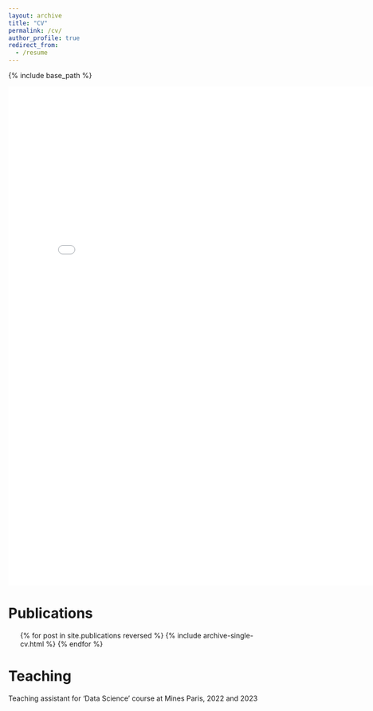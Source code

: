 ```yaml
---
layout: archive
title: "CV"
permalink: /cv/
author_profile: true
redirect_from:
  - /resume
---
```


{% include base_path %}

<embed src="/images/Resume_Mathieu_Molina.pdf" width="800px" height="1000px" />

Publications
======
  <ul>{% for post in site.publications reversed %}
    {% include archive-single-cv.html %}
  {% endfor %}</ul>

  
Teaching
======
  Teaching assistant for ‘Data Science’ course at Mines Paris, 2022 and 2023 
